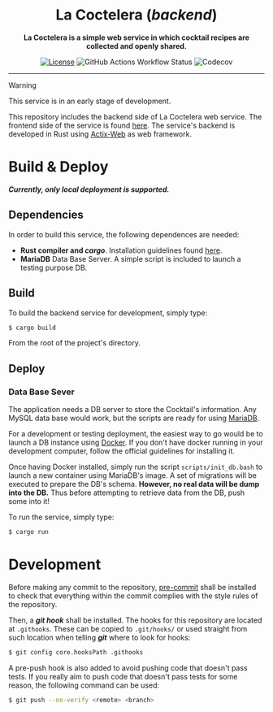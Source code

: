 <div align="center">
  <h1>La Coctelera (<i>backend</i>)</h1>
  <p>
    <strong>
    La Coctelera is a simple web service in which cocktail recipes are collected and openly shared.
    </strong>
  </p>
  <p>

[![License](https://img.shields.io/github/license/felipet/lacoctelera_backend?style=flat-square)](https://github.com/felipet/lacoctelera_backend/blob/main/LICENSE)
![GitHub Actions Workflow Status](https://img.shields.io/github/actions/workflow/status/felipet/lacoctelera_backend/rust.yml?style=flat-square&label=CI%20status)
![Codecov](https://img.shields.io/codecov/c/github/felipet/lacoctelera_backend?token=82QNW2EJN1&style=flat-square)

  </p>
</div>

---

> [!Warning]
> This service is in an early stage of development.

This repository includes the backend side of La Coctelera web service. The frontend side of
the service is found [here][lacoctelera_frontend]. The service's backend is developed in Rust
using [Actix-Web][actix] as web framework.

# Build & Deploy

***Currently, only local deployment is supported.***

## Dependencies

In order to build this service, the following dependences are needed:
- **Rust compiler and ***cargo*****. Installation guidelines found [here][rust-install].
- **MariaDB** Data Base Server. A simple script is included to launch a testing purpose DB.

## Build

To build the backend service for development, simply type:

```bash
$ cargo build
```

From the root of the project's directory.

## Deploy

### Data Base Sever

The application needs a DB server to store the Cocktail's information. Any MySQL data
base would work, but the scripts are ready for using [MariaDB](https://mariadb.com/).

For a development or testing deployment, the easiest way to go would be to launch a
DB instance using [Docker](https://www.docker.com/). If you don't have docker running
in your development computer, follow the official guidelines for installing it.

Once having Docker installed, simply run the script `scripts/init_db.bash` to launch
a new container using MariaDB's image. A set of migrations will be executed to prepare
the DB's schema. **However, no real data will be dump into the DB.** Thus before
attempting to retrieve data from the DB, push some into it!

To run the service, simply type:

```bash
$ cargo run
```

# Development

Before making any commit to the repository, [pre-commit] shall be installed to check
that everything within the commit complies with the style rules of the repository.

Then, a ***git hook*** shall be installed. The hooks for this repository are located
at `.githooks`. These can be copied to `.git/hooks/` or used straight from such
location when telling ***git*** where to look for hooks:

```bash
$ git config core.hooksPath .githooks
```

A pre-push hook is also added to avoid pushing code that doesn't pass tests. If you
really aim to push code that doesn't pass tests for some reason, the following command
can be used:

```bash
$ git push --no-verify <remote> <branch>
```

[lacoctelera_frontend]: https://github.com/felipet/lacoctelera_frontend
[actix]: https://actix.rs/
[rust-install]: https://www.rust-lang.org/es/learn/get-started
[pre-commit]: https://pre-commit.com/#install

